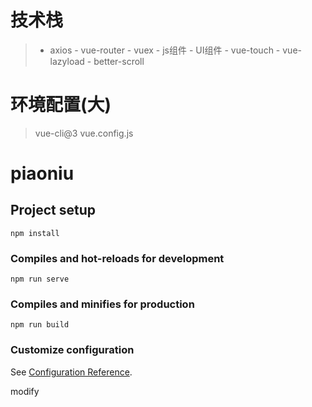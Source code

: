 # 技术栈
>   - axios
    - vue-router
    - vuex
    - js组件
    - UI组件
    - vue-touch
    - vue-lazyload
    - better-scroll


# 环境配置(大)
>  vue-cli@3
>   vue.config.js



# piaoniu

## Project setup
```
npm install
```

### Compiles and hot-reloads for development
```
npm run serve
```

### Compiles and minifies for production
```
npm run build
```

### Customize configuration
See [Configuration Reference](https://cli.vuejs.org/config/).


modify
